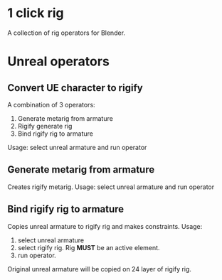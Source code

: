 #  1 click rig
A collection of rig operators for Blender.

# Unreal operators

## Convert UE character to rigify

A combination of 3 operators:

1. Generate metarig from armature
2. Rigify generate rig
3. Bind rigify rig to armature

Usage: select unreal armature and run operator

## Generate metarig from armature

Creates rigify metarig.
Usage: select unreal armature and run operator

## Bind rigify rig to armature

Copies unreal armature to rigify rig and makes constraints.
Usage: 
1. select unreal armature
2. select rigify rig. Rig **MUST** be an active element. 
3. run operator. 

Original unreal armature will be copied on 24 layer of rigify rig. 
